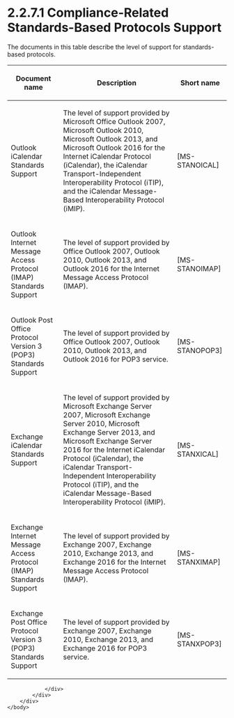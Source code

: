 <html dir="LTR" xmlns:mshelp="http://msdn.microsoft.com/mshelp" xmlns:ddue="http://ddue.schemas.microsoft.com/authoring/2003/5" xmlns:xlink="http://www.w3.org/1999/xlink" xmlns:tool="http://www.microsoft.com/tooltip">
    <head>
        <meta http-equiv="Content-Type" content="text/html; CHARSET=utf-8"></meta>
        <meta name="save" content="history"></meta>
        <title>2.2.7.1 Compliance-Related Standards-Based Protocols Support</title>
        <xml>
            <mshelp:toctitle title="2.2.7.1 Compliance-Related Standards-Based Protocols Support"></mshelp:toctitle>
            <mshelp:rltitle title="[MS-OXPROTO]: Compliance-Related Standards-Based Protocols Support"></mshelp:rltitle>
            <mshelp:keyword index="A" term="69c53da5-3a25-4097-bf35-e7325a5981a5"></mshelp:keyword>
            <mshelp:attr name="DCSext.ContentType" value="open specification"></mshelp:attr>
            <mshelp:attr name="AssetID" value="69c53da5-3a25-4097-bf35-e7325a5981a5"></mshelp:attr>
            <mshelp:attr name="TopicType" value="kbRef"></mshelp:attr>
            <mshelp:attr name="DCSext.Title" value="[MS-OXPROTO]: Compliance-Related Standards-Based Protocols Support" />
        </xml>
    </head>
    <body>
        <div id="header">
            <h1 class="heading">2.2.7.1 Compliance-Related Standards-Based Protocols Support</h1>
        </div>
        <div id="mainSection">
            <div id="mainBody">
                <div id="allHistory" class="saveHistory"></div>
                <div id="sectionSection0" class="section" name="collapseableSection">
                    

<p>The documents in this table describe the level of support
for standards-based protocols.</p>

<table>
 <thead>
  <tr>
   <th>
   <p>Document name</p>
   </th>
   <th>
   <p>Description</p>
   </th>
   <th>
   <p>Short name</p>
   </th>
  </tr>
 </thead>
 <tr>
  <td>
  <p>Outlook iCalendar Standards Support</p>
  </td>
  <td>
  <p>The level of support provided by Microsoft Office
  Outlook 2007, Microsoft Outlook 2010, Microsoft Outlook 2013, and Microsoft
  Outlook 2016 for the Internet iCalendar Protocol (iCalendar), the iCalendar
  Transport-Independent Interoperability Protocol (iTIP), and the iCalendar
  Message-Based Interoperability Protocol (iMIP).</p>
  </td>
  <td>
  <p><mshelp:link keywords="84f556c8-fbaa-4642-a59e-6e9961d9e8bc" tabindex="0">[MS-STANOICAL]</mshelp:link></p>
  </td>
 </tr>
 <tr>
  <td>
  <p>Outlook Internet Message Access Protocol (IMAP)
  Standards Support</p>
  </td>
  <td>
  <p>The level of support provided by Office Outlook 2007,
  Outlook 2010, Outlook 2013, and Outlook 2016 for the Internet Message Access
  Protocol (IMAP).</p>
  </td>
  <td>
  <p><mshelp:link keywords="9e26aea5-bb27-40d2-be9a-c82878c7d567" tabindex="0">[MS-STANOIMAP]</mshelp:link></p>
  </td>
 </tr>
 <tr>
  <td>
  <p>Outlook Post Office Protocol Version 3 (POP3)
  Standards Support</p>
  </td>
  <td>
  <p>The level of support provided by Office Outlook 2007,
  Outlook 2010, Outlook 2013, and Outlook 2016 for POP3 service.</p>
  </td>
  <td>
  <p><mshelp:link keywords="bc2e3aad-09a6-4ceb-9bf7-ab1f088378b9" tabindex="0">[MS-STANOPOP3]</mshelp:link></p>
  </td>
 </tr>
 <tr>
  <td>
  <p>Exchange iCalendar Standards Support</p>
  </td>
  <td>
  <p>The level of support provided by Microsoft Exchange
  Server 2007, Microsoft Exchange Server 2010, Microsoft Exchange Server 2013,
  and Microsoft Exchange Server 2016 for the Internet iCalendar Protocol
  (iCalendar), the iCalendar Transport-Independent Interoperability Protocol
  (iTIP), and the iCalendar Message-Based Interoperability Protocol (iMIP).</p>
  </td>
  <td>
  <p><mshelp:link keywords="9e9b142a-8e07-4e5b-b851-f4874ca44c57" tabindex="0">[MS-STANXICAL]</mshelp:link></p>
  </td>
 </tr>
 <tr>
  <td>
  <p>Exchange Internet Message Access Protocol (IMAP)
  Standards Support</p>
  </td>
  <td>
  <p>The level of support provided by Exchange 2007,
  Exchange 2010, Exchange 2013, and Exchange 2016 for the Internet Message
  Access Protocol (IMAP).</p>
  </td>
  <td>
  <p><mshelp:link keywords="7513f9b5-501b-4f96-9fd8-0fdb3432d1e7" tabindex="0">[MS-STANXIMAP]</mshelp:link></p>
  </td>
 </tr>
 <tr>
  <td>
  <p>Exchange Post Office Protocol Version 3 (POP3)
  Standards Support</p>
  </td>
  <td>
  <p>The level of support provided by Exchange 2007,
  Exchange 2010, Exchange 2013, and Exchange 2016 for POP3 service.</p>
  </td>
  <td>
  <p><mshelp:link keywords="9a2907ee-0e99-494f-89ed-377e11f923af" tabindex="0">[MS-STANXPOP3]</mshelp:link></p>
  </td>
 </tr>
</table>

<p> </p>


                </div>
            </div>
        </div>
    </body>
</html>